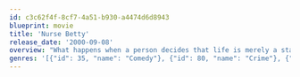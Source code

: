 ```yaml
---
id: c3c62f4f-8cf7-4a51-b930-a4474d6d8943
blueprint: movie
title: 'Nurse Betty'
release_date: '2000-09-08'
overview: "What happens when a person decides that life is merely a state of mind? If you're Betty, a small-town waitress and soap opera fan from Fair Oaks, Kansas, you refuse to believe that you can't be with the love of your life just because he doesn't really exist. After all, life is no excuse for not living. Traumatized by a savage event, Betty enters into a fugue state that allows -- even encourages -- her to keep functioning... in a kind of alternate reality."
genres: '[{"id": 35, "name": "Comedy"}, {"id": 80, "name": "Crime"}, {"id": 53, "name": "Thriller"}]'
---
```

